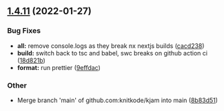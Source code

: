 ## [1.4.11](https://github.com/knitkode/kjam/compare/v1.4.10...v1.4.11) (2022-01-27)

### Bug Fixes

- **all:** remove console.logs as they break nx nextjs builds ([cacd238](https://github.com/knitkode/kjam/commit/cacd238f0034d17372d44325a1e1095f62494f40))
- **build:** switch back to tsc and babel, swc breaks on github action ci ([18d821b](https://github.com/knitkode/kjam/commit/18d821b89ea2b0b4a008e04f4941a4cb8466dac8))
- **format:** run prettier ([9effdac](https://github.com/knitkode/kjam/commit/9effdacfa24d40f2f9d24ccd944162bda32ba447))

### Other

- Merge branch 'main' of github.com:knitkode/kjam into main ([8b83d51](https://github.com/knitkode/kjam/commit/8b83d51c812eb660e4aed8aadaeede1723a82c10))
